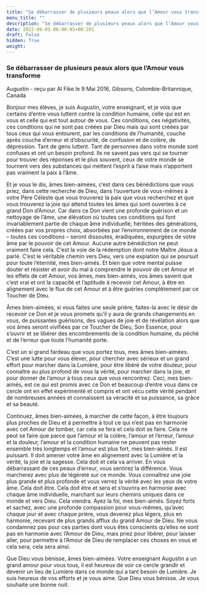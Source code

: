 ```yaml
---
title: "Se débarrasser de plusieurs peaux alors que l’Amour vous transforme"
menu_title: ""
description: "Se débarrasser de plusieurs peaux alors que l’Amour vous transforme"
date: 2022-06-01 06:00:01+00:201
draft: False
hidden: True
weight:
---
```

### Se débarrasser de plusieurs peaux alors que l’Amour vous transforme

Augustin - reçu par Al Fike le 9 Mai 2016, Gibsons, Colombie-Britannique, Canada

Bonjour mes élèves, je suis Augustin, votre enseignant, et je vois que certains d’entre vous luttent contre la condition humaine, celle qui est en vous et celle qui est tout autour de vous. Ces conditions, ces négativités, ces conditions qui ne sont pas créées par Dieu mais qui sont créées par tous ceux qui vous entourent, par les conditions de l’humanité, couche après couche d’erreur et d’obscurité, de confusion et de colère, de dépression. Tant de gens luttent. Tant de personnes dans votre monde sont confuses et ont un besoin profond. Ils ne savent pas vers qui se tourner pour trouver des réponses et le plus souvent, ceux de votre monde se tournent vers des substances qui mettent l’esprit à l’aise mais n’apportent pas vraiment la paix à l’âme.

Et je vous le dis, âmes bien-aimées, c’est dans ces bénédictions que vous priez, dans cette recherche de Dieu, dans l’ouverture de vous-mêmes à votre Père Céleste que vous trouverez la paix que vous recherchez et que vous trouverez la joie qui attend toutes les âmes qui sont ouvertes à ce grand Don d’Amour. Car dans ce Don vient une profonde guérison et un nettoyage de l’âme, une élévation où toutes ces conditions qui font invariablement partie de chaque âme individuelle, héritées des générations, créées par vos propres choix, absorbées par l’environnement de ce monde – toutes ces conditions – seront dissoutes, éradiquées, expurgées de votre âme par le pouvoir de cet Amour. Aucune autre bénédiction ne peut vraiment faire cela. C’est la voie de la rédemption dont notre Maître Jésus a parlé. C’est le véritable chemin vers Dieu, vers une expiation qui se poursuit pour toute l’éternité, mes bien-aimés. Et bien que votre mental puisse douter et résister et avoir du mal à comprendre le pouvoir de cet Amour et les effets de cet Amour, vos âmes, mes bien-aimés, vos âmes savent que c’est vrai et ont la capacité et l’aptitude à recevoir cet Amour, à être en alignement avec le flux de cet Amour et à être guéries complètement par ce Toucher de Dieu.

Âmes bien-aimées, si vous faites une seule prière, faites-la avec le désir de recevoir ce Don et je vous promets qu’il y aura de grands changements en vous, de puissantes guérisons, des vagues de joie et de révélation alors que vos âmes seront vivifiées par ce Toucher de Dieu, Son Essence, pour s’ouvrir et se libérer des encombrements de la condition humaine, du péché et de l’erreur que toute l’humanité porte.

C’est un si grand fardeau que vous portez tous, mes âmes bien-aimées. C’est une lutte pour vous élever, pour chercher avec sérieux et un grand effort pour marcher dans la Lumière, pour être libéré de votre douleur, pour connaître au plus profond de vous la vérité, pour marcher dans la joie, et pour donner de l’amour à tous ceux que vous rencontrez. Ceci, mes bien-aimés, est ce qui est promis avec ce Don et beaucoup d’entre vous dans ce cercle ont en effet expérimenté et compris et ont vécu cette vérité pendant de nombreuses années et connaissent sa véracité et sa puissance, sa grâce et sa beauté.

Continuez, âmes bien-aimées, à marcher de cette façon, à être toujours plus proches de Dieu et à permettre à tout ce qui n’est pas en harmonie avec cet Amour de tomber, car cela se fera et cela doit se faire. Cela ne peut se faire que parce que l’amour et la colère, l’amour et l’erreur, l’amour et la douleur, l’amour et la condition humaine ne peuvent pas rester ensemble très longtemps et l’amour est plus fort, mes bien-aimés. Il est puissant. Il doit amener votre âme en alignement avec la Lumière et la vérité, la joie et la sagesse. Cela doit et cela va arriver. En vous débarrassant de ces peaux d’erreur, vous sentirez la différence. Vous marcherez avec plus de légèreté sur ce monde. Vous connaîtrez une joie plus grande et plus profonde et vous verrez la vérité avec les yeux de votre âme. Cela doit être. Cela doit être et sera et s’ouvrira en harmonie avec chaque âme individuelle, marchant sur leurs chemins uniques dans ce monde et vers Dieu. Cela viendra. Ayez la foi, mes bien-aimés. Soyez forts et sachez, avec une profonde compassion pour vous-mêmes, qu’avec chaque jour et avec chaque prière, vous devenez plus légers, plus en harmonie, recevant de plus grands afflux du grand Amour de Dieu. Ne vous condamnez pas pour ces parties dont vous êtes conscients qu’elles ne sont pas en harmonie avec l’Amour de Dieu, mais priez pour libérer, pour laisser aller, pour permettre à l’Amour de Dieu de remplacer ces choses en vous et cela sera, cela sera ainsi.

Que Dieu vous bénisse, âmes bien-aimées. Votre enseignant Augustin a un grand amour pour vous tous, il est heureux de voir ce cercle grandir et devenir un lieu de Lumière dans ce monde qui a tant besoin de Lumière. Je suis heureux de vos efforts et je vous aime. Que Dieu vous bénisse. Je vous souhaite une bonne nuit.



